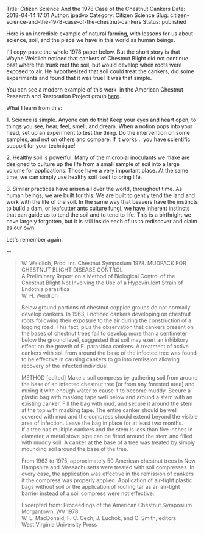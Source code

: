 Title: Citizen Science And the 1978 Case of the Chestnut Cankers
Date: 2018-04-14 17:01
Author: jpadvo
Category: Citizen Science
Slug: citizen-science-and-the-1978-case-of-the-chestnut-cankers
Status: published

Here is an incredible example of natural farming, with lessons for us about science, soil, and the place we have in this world as human beings.

I'll copy-paste <span class="text_exposed_show">the whole 1978 paper below. But the short story is that Wayne Weidlich noticed that cankers of Chestnut Blight did not continue past where the trunk met the soil, but would develop when roots were exposed to air. He hypothesized that soil could treat the cankers, did some experiments and found that it was true! It was that simple.</span>

You can see a modern example of this work  in the American Chestnut Research and Restoration Project group [here](https://www.facebook.com/groups/esfchestnut/permalink/1280027362099788/?__xts__[0]=68.ARAxXtXdi3dCooysVDNOldqwcy6BxwaB96aaac2_5pzLKyd8JjgMoGHtxsrRc97dkgjDFcUrV-Qou3r-u0x3BhZSyGrFfNA8a7yyUrI3-hDyWMMvcnJy4GYp38nIPn5_OjqRCxAvwkxk&__tn__=-R).

<div class="text_exposed_show">
What I learn from this:

​1. Science is simple. Anyone can do this! Keep your eyes and heart open, to things you see, hear, feel, smell, and dream. When a notion pops into your head, set up an experiment to test the thing. Do the intervention on some samples, and not on others and compare. If it works... you have scientific support for your technique!

​2. Healthy soil is powerful. Many of the microbial inoculants we make are designed to culture up the life from a small sample of soil into a large volume for applications. Those have a very important place. At the same time, we can simply use healthy soil itself to bring life.

​3. Similar practices have arisen all over the world, throughout time. As human beings, we are built for this. We are built to gently tend the land and work with the life of the soil. In the same way that beavers have the instincts to build a dam, or leafcutter ants culture fungi, we have inherent instincts that can guide us to tend the soil and to tend to life. This is a birthright we have largely forgotten, but it is still inside each of us to rediscover and claim as our own.

Let's remember again.

--

> W. Weidlich, Proc. Int. Chestnut Symposium 1978. MUDPACK FOR CHESTNUT BLIGHT DISEASE CONTROL  
>  A Preliminary Report on a Method of Biological Control of the Chestnut Blight Not Involving the Use of a Hypovirulent Strain of Endothia parasitica  
>  W. H. Weidlich
>
> Below ground portions of chestnut coppice groups do not normally develop cankers. In 1963, I noticed cankers developing on chestnut roots following their exposure to the air during the construction of a logging road. This fact, plus the observation that cankers present on the bases of chestnut trees fail to develop more than a centimeter below the ground level, suggested that soil may exert an inhibitory effect on the growth of E. parasitica cankers. A treatment of active cankers with soil from around the base of the infected tree was found to be effective in causing cankers to go into remission allowing recovery of the infected individual.
>
> METHOD [edited] Make a soil compress by gathering soil from around the base of an infected chestnut tree [or from any forested area] and mixing it with enough water to cause it to become muddy. Secure a plastic bag with masking tape well below and around a stem with an existing canker. Fill the bag with mud, and secure it around the stem at the top with masking tape. The entire canker should be well covered with mud and the compress should extend beyond the visible area of infection. Leave the bag in place for at least two months.  
>  If a tree has multiple cankers and the stem is less than five inches in diameter, a metal stove pipe can be fitted around the stem and filled with muddy soil. A canker at the base of a tree was treated by simply mounding soil around the base of the tree.
>
> From 1963 to 1975, approximately 50 American chestnut trees in New Hampshire and Massachusetts were treated with soil compresses. In every case, the application was effective in the remission of cankers if the compress was properly applied. Application of air-tight plastic bags without soil or the application of roofing tar as an air-tight barrier instead of a soil compress were not effective.
>
> Excerpted from: Proceedings of the American Chestnut Symposium  
>  Morgantown, WV 1978  
>  W. L. MacDonald, F. C. Cech, J. Luchok, and C. Smith, editors  
>  West Virginia University Press

</div>

